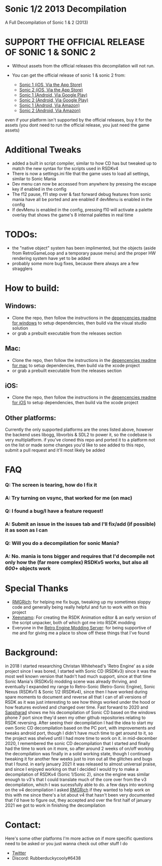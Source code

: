 # Sonic 1/2 2013 Decompilation
A Full Decompilation of Sonic 1 & 2 (2013)

# **SUPPORT THE OFFICIAL RELEASE OF SONIC 1 & SONIC 2**
+ Without assets from the official releases this decompilation will not run.

+ You can get the official release of sonic 1 & sonic 2 from:
  * [Sonic 1 (iOS, Via the App Store)](https://apps.apple.com/au/app/sonic-the-hedgehog-classic/id316050001)
  * [Sonic 2 (iOS, Via the App Store)](https://apps.apple.com/au/app/sonic-the-hedgehog-2-classic/id347415188)
  * [Sonic 1 (Android, Via Google Play)](https://play.google.com/store/apps/details?id=com.sega.sonic1px&hl=en_AU&gl=US)
  * [Sonic 2 (Android, Via Google Play)](https://play.google.com/store/apps/details?id=com.sega.sonic2.runner&hl=en_AU&gl=US)
  * [Sonic 1 (Android, Via Amazon)](https://www.amazon.com.au/Sega-of-America-Sonic-Hedgehog/dp/B00D74DVKM)
  * [Sonic 2 (Android, Via Amazon)](https://www.amazon.com.au/Sega-of-America-Sonic-Hedgehog/dp/B00HAPRVWS)

even if your platform isn't supported by the official releases, buy it for the assets (you dont need to run the official release, you just need the game assets)

# Additional Tweaks
* added a built in script compiler, similar to how CD has but tweaked up to match the new syntax for the scripts used in RSDKv4
* There is now a settings.ini file that the game uses to load all settings, similar to Sonic Mania
* Dev menu can now be accessed from anywhere by pressing the escape key if enabled in the config
* The f12 pause, f11 step over & fast forward debug features from sonic mania have all be ported and are enabled if devMenu is enabled in the config
* If devMenu is enabled in the config, pressing f10 will activate a palette overlay that shows the game's 8 internal palettes in real time

# TODOs:
* the "native object" system has been implimented, but the objects (aside from RetroGameLoop and a temporary pause menu) and the proper HW rendering system have yet to be added
* probably some more bug fixes, because there always are a few stragglers

# How to build:
## Windows:
* Clone the repo, then follow the instructions in the [depencencies readme for windows](./dependencies/windows/dependencies.txt) to setup dependencies, then build via the visual studio solution
* or grab a prebuilt executable from the releases section

## Mac:
* Clone the repo, then follow the instructions in the [depencencies readme for mac](./dependencies/mac/dependencies.txt) to setup dependencies, then build via the xcode project
* or grab a prebuilt executable from the releases section

## iOS:
* Clone the repo, then follow the instructions in the [depencencies readme for iOS](./dependencies/ios/dependencies.txt) to setup dependencies, then build via the xcode project

## Other platforms:
Currently the only supported platforms are the ones listed above, however the backend uses libogg, libvorbis & SDL2 to power it, so the codebase is very multiplatform.
if you've cloned this repo and ported it to a platform not on the list or made some changes you'd like to see added to this repo, submit a pull request and it'll most likely be added

# FAQ
### Q: The screen is tearing, how do I fix it
### A: Try turning on vsync, that worked for me (on mac)

### Q: I found a bug/I have a feature request!
### A: Submit an issue in the issues tab and I'll fix/add (if possible) it as soon as I can

### Q: Will you do a decompilation for sonic Mania?
### A: No. mania is tons bigger and requires that I'd decompile not only how the (far more complex) RSDKv5 works, but also all _600_+ objects work

# Special Thanks
* [RMGRich](https://github.com/MGRich): for helping me fix bugs, tweaking up my sometimes sloppy code and generally being really helpful and fun to work with on this project
* [Xeeynamo](https://github.com/Xeeynamo): For creating the RSDK Animation editor & an early version of the script unpacker, both of which got me into RSDK modding
* Everyone in the [Retro Engine Modding Server](https://dc.railgun.works/retroengine): for being supportive of me and for giving me a place to show off these things that I've found

# Background:
in 2018 I started researching Christan Whitehead's 'Retro Engine' as a side project since I was bored, I started with Sonic CD (RSDKv3) since it was the most well known version that hadn't had much support, since at that time Sonic Mania's (RSDKv5) modding scene was already thriving, and eventually I expanded my range to Retro-Sonic (Retro-Sonic Engine), Sonic Nexus (RSDKv1) & Sonic 1/2 (RSDKv4), since then I have worked during spare moments to document and reverse all that I can of all versions of RSDK as it was just interesting to see how things worked under the hood or how features evolved and changed over time. Fast forward to 2020 and [Sappharad](https://github.com/Sappharad) shows me his decompilation of Sonic CD based on the windows phone 7 port since they'd seen my other github repositories relating to RSDK reversing. After seeing their decompilation I had the idea to start my own Sonic CD decompilation based on the PC port, with improvements and tweaks android port, though I didn't have much time to get around to it, so the project was shelved until I had more time to work on it. in mid-december 2020, I remembered the sonic CD decompilation that I started and finally had the time to work on it more, so after around 2 weeks of on/off working the decompilation was finally in a solid working state, though I continued tweaking it for another few weeks just to iron out all the glitches and bugs that I found. in early january 2021 it was released to almost universal praise, and since I enjoyed working on that I decided I would try to make a decompilation of RSDKv4 (Sonic 1/Sonic 2), since the engine was similar enough to v3's that I could translate much of the core over from the v3 decompilation, which I was sucessfully able to do. a few days into working on the v4 decompilation I asked [RMGRich](https://github.com/MGRich) if they wanted to help work on this with me since there's a lot about v4 that hasn't been very documented that I'd have to figure out, they accepted and over the first half of january 2021 we got to work in finishing the decompilation

# Contact:
Here's some other platforms I'm more active on if more specific questions need to be asked or you just wanna check out other stuff I do
- [Twitter](https://twitter.com/Rubberduckcooly)
- Discord: Rubberduckycooly#6438
